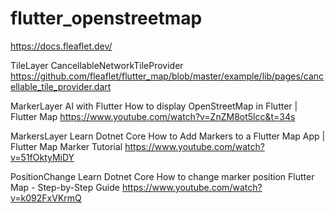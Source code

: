# flutter_openstreetmap
https://docs.fleaflet.dev/


TileLayer
CancellableNetworkTileProvider
https://github.com/fleaflet/flutter_map/blob/master/example/lib/pages/cancellable_tile_provider.dart


MarkerLayer
AI with Flutter
How to display OpenStreetMap in Flutter | Flutter Map
https://www.youtube.com/watch?v=ZnZM8ot5lcc&t=34s


MarkersLayer
Learn Dotnet Core
How to Add Markers to a Flutter Map App | Flutter Map Marker Tutorial
https://www.youtube.com/watch?v=51fOktyMiDY


PositionChange
Learn Dotnet Core
How to change marker position Flutter Map - Step-by-Step Guide
https://www.youtube.com/watch?v=k092FxVKrmQ